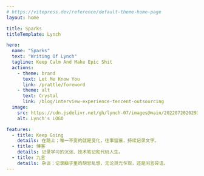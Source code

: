 ```yaml
---
# https://vitepress.dev/reference/default-theme-home-page
layout: home

title: Sparks
titleTemplate: Lynch

hero:
  name: "Sparks"
  text: "Writing Of Lynch"
  tagline: Keep Calm And Make Epic Shit
  actions:
    - theme: brand
      text: Let Me Know You
      link: /prattle/foreword
    - theme: alt
      text: Crystal
      link: /blog/interview-experience-tencent-outsourcing
  image:
    src: https://cdn.jsdelivr.net/gh/lynch-07/images@main/20220720202931.jpeg
    alt: Lynch's LOGO

features:
  - title: Keep Going
    details: 在路上；唯一不变的就是变化，往事留痕，持续记录文字。
  - title: 博客
    details: 记录学习的沉淀、技术笔记和代码人生。
  - title: 九言
    details: 杂谈；记录脑子里的胡思乱想，无论灵光乍现，还是闲言碎语。
---
```


